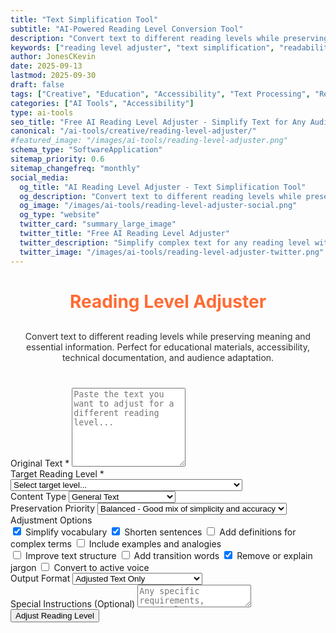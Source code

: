 ```yaml
---
title: "Text Simplification Tool"
subtitle: "AI-Powered Reading Level Conversion Tool"
description: "Convert text to different reading levels while preserving meaning. Simplify complex content for accessibility, education, and broader audience reach with AI assistance."
keywords: ["reading level adjuster", "text simplification", "readability tool", "AI text converter", "content accessibility", "educational tool", "text complexity", "plain language", "reading comprehension"]
author: JonesCKevin
date: 2025-09-13
lastmod: 2025-09-30
draft: false
tags: ["Creative", "Education", "Accessibility", "Text Processing", "Reading", "Content", "AI", "Tools"]
categories: ["AI Tools", "Accessibility"]
type: ai-tools
seo_title: "Free AI Reading Level Adjuster - Simplify Text for Any Audience"
canonical: "/ai-tools/creative/reading-level-adjuster/"
#featured_image: "/images/ai-tools/reading-level-adjuster.png"
schema_type: "SoftwareApplication"
sitemap_priority: 0.6
sitemap_changefreq: "monthly"
social_media:
  og_title: "AI Reading Level Adjuster - Text Simplification Tool"
  og_description: "Convert text to different reading levels while preserving meaning. Perfect for educators and content creators."
  og_image: "/images/ai-tools/reading-level-adjuster-social.png"
  og_type: "website"
  twitter_card: "summary_large_image"
  twitter_title: "Free AI Reading Level Adjuster"
  twitter_description: "Simplify complex text for any reading level with AI. Perfect for education and accessibility."
  twitter_image: "/images/ai-tools/reading-level-adjuster-twitter.png"
---
```


<link rel="stylesheet" href="reading-level-adjuster.css">


<h1 style="text-align: center; margin-bottom: 30px; color: #ff6b35;">Reading Level Adjuster</h1>
<p style="text-align: center; margin-bottom: 40px; opacity: 0.9;">
                Convert text to different reading levels while preserving meaning and essential information. 
                Perfect for educational materials, accessibility, technical documentation, and audience adaptation.
            </p>
<form onsubmit="adjustReadingLevel(); return false;">
<div class="form-group">
<label for="originalText">Original Text *</label>
<textarea id="originalText" placeholder="Paste the text you want to adjust for a different reading level..." required="" rows="8"></textarea>
</div>
<div class="form-group">
<label for="targetLevel">Target Reading Level *</label>
<select id="targetLevel" required="">
<option value="">Select target level...</option>
<option value="elementary">Elementary (Grades 1-5) - Simple words &amp; short sentences</option>
<option value="middle-school">Middle School (Grades 6-8) - Moderate complexity</option>
<option value="high-school">High School (Grades 9-12) - Standard complexity</option>
<option value="college">College Level - Advanced vocabulary &amp; concepts</option>
<option value="graduate">Graduate/Professional - Technical &amp; specialized</option>
<option value="simplified-adult">Simplified Adult - Clear &amp; accessible</option>
<option value="esl-beginner">ESL Beginner - Non-native speakers, basic</option>
<option value="esl-intermediate">ESL Intermediate - Non-native speakers, moderate</option>
<option value="plain-language">Plain Language - Government/legal standard</option>
<option value="technical-simplified">Technical Simplified - Complex topics, simple language</option>
</select>
</div>
<div class="form-group">
<label for="contentType">Content Type</label>
<select id="contentType">
<option value="general">General Text</option>
<option value="educational">Educational Material</option>
<option value="technical">Technical Documentation</option>
<option value="scientific">Scientific Content</option>
<option value="legal">Legal/Government</option>
<option value="medical">Medical/Health</option>
<option value="business">Business/Professional</option>
<option value="news">News Article</option>
<option value="instruction">Instructions/How-to</option>
<option value="creative">Creative Writing</option>
</select>
</div>
<div class="form-group">
<label for="preservationLevel">Preservation Priority</label>
<select id="preservationLevel">
<option value="balanced">Balanced - Good mix of simplicity and accuracy</option>
<option value="meaning-first">Meaning First - Preserve exact meaning</option>
<option value="simplicity-first">Simplicity First - Maximum readability</option>
<option value="length-preserve">Length Preserve - Keep similar length</option>
</select>
</div>
<div class="form-group">
<label for="adjustmentOptions">Adjustment Options</label>
<div class="checkbox-group">
<div class="checkbox-row">
<label class="checkbox-inline"><input checked="" id="simplifyVocabulary" type="checkbox"/> Simplify vocabulary</label>
<label class="checkbox-inline"><input checked="" id="shortenSentences" type="checkbox"/> Shorten sentences</label>
<label class="checkbox-inline"><input id="addDefinitions" type="checkbox"/> Add definitions for complex terms</label>
<label class="checkbox-inline"><input id="useExamples" type="checkbox"/> Include examples and analogies</label>
</div>
<div class="checkbox-row">
<label class="checkbox-inline"><input id="improveStructure" type="checkbox"/> Improve text structure</label>
<label class="checkbox-inline"><input id="addTransitions" type="checkbox"/> Add transition words</label>
<label class="checkbox-inline"><input checked="" id="removeJargon" type="checkbox"/> Remove or explain jargon</label>
<label class="checkbox-inline"><input id="activeVoice" type="checkbox"/> Convert to active voice</label>
</div>
</div>
</div>
<div class="form-group">
<label for="outputFormat">Output Format</label>
<select id="outputFormat">
<option value="text-only">Adjusted Text Only</option>
<option value="comparison">Side-by-Side Comparison</option>
<option value="highlighted">With Changes Highlighted</option>
<option value="analysis">Include Readability Analysis</option>
<option value="suggestions">With Improvement Suggestions</option>
</select>
</div>
<div class="form-group">
<label for="specialInstructions">Special Instructions (Optional)</label>
<textarea id="specialInstructions" placeholder="Any specific requirements, terminology to preserve, target audience details, or special considerations..." rows="2"></textarea>
</div>
<button type="submit" class="btn-primary">Adjust Reading Level</button>
</form>
<div class="ai-loading" id="loadingDiv" style="display: none;">
    <div class="ai-loading-spinner"></div>
    <div>Adjusting reading level...</div>
</div>
<div id="errorDiv" style="display: none;"></div>
<div id="resultDiv" style="display: none;">
<h3 style="color: #ff6b35; margin-bottom: 20px;">Adjusted Text</h3>
<div class="result-content" id="resultContent"></div>
<div style="margin-top: 30px; gap: 15px; display: flex; justify-content: center; flex-wrap: wrap;">
<button class="btn-primary" onclick="analyzeReadability()" style="width: auto; padding: 10px 20px; background: linear-gradient(135deg, #ff6b35, #ff8555);">📊 Analyze Readability</button>
<button class="btn-primary" onclick="copyResult()" style="width: auto; padding: 10px 20px;">📋 Copy to Clipboard</button>
<button class="btn-primary" onclick="downloadResult('markdown')" style="width: auto; padding: 10px 20px; background: linear-gradient(135deg, #28a745, #34ce57);">� Download Markdown</button>
<button class="btn-primary" onclick="downloadResult('html')" style="width: auto; padding: 10px 20px; background: linear-gradient(135deg, #17a2b8, #20c997);">🌐 Download HTML</button>
<button class="btn-primary" onclick="generateVariation()" style="width: auto; padding: 10px 20px; background: linear-gradient(135deg, #6f42c1, #8e5bcd);">🔄 Try Different Approach</button>

</div>


<script src="reading-level-adjuster.js"></script>





